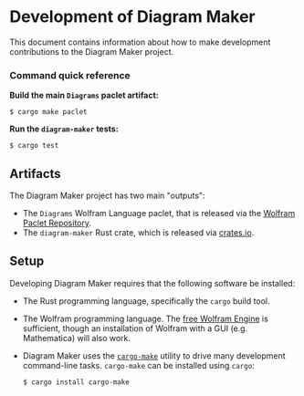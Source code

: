 # Development of Diagram Maker

This document contains information about how to make development contributions to the
Diagram Maker project.

### Command quick reference

**Build the main `Diagrams` paclet artifact:**

```shell
$ cargo make paclet
```

**Run the `diagram-maker` tests:**

```shell
$ cargo test
```

## Artifacts 

The Diagram Maker project has two main "outputs":

* The `Diagrams` Wolfram Language paclet, that is released via the [Wolfram Paclet
  Repository](https://resources.wolframcloud.com/PacletRepository).
* The `diagram-maker` Rust crate, which is released via [crates.io](https://crates.io).

## Setup

Developing Diagram Maker requires that the following software be installed:

* The Rust programming language, specifically the `cargo` build tool.
* The Wolfram programming language. The
  [free Wolfram Engine](https://www.wolfram.com/engine/) is sufficient, though an
  installation of Wolfram with a GUI (e.g. Mathematica) will also work.
* Diagram Maker uses the [`cargo-make`](https://crates.io/crates/cargo-make) utility to
  drive many development command-line tasks. `cargo-make` can be installed using `cargo`:

  ```shell
  $ cargo install cargo-make
  ```
